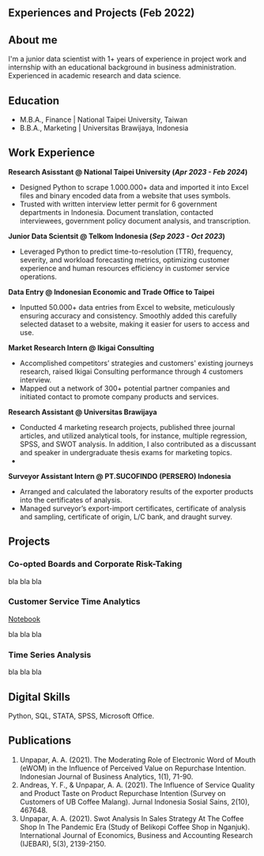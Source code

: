 ## Experiences and Projects (Feb 2022)

## About me
I'm a junior data scientist with 1+ years of experience in project work and internship with an educational background in business administration. Experienced in academic research and
data science.

## Education
- M.B.A., Finance | National Taipei University, Taiwan
- B.B.A., Marketing | Universitas Brawijaya, Indonesia

## Work Experience
**Research Asisstant @ National Taipei University (_Apr 2023 - Feb 2024_)**
- Designed Python to scrape 1.000.000+ data and imported it into Excel files and binary encoded data from
a website that uses symbols.
- Trusted with written interview letter permit for 6 government departments in Indonesia. Document
translation, contacted interviewees, government policy document analysis, and transcription.

**Junior Data Scientsit @ Telkom Indonesia (_Sep 2023 - Oct 2023_)**
- Leveraged Python to predict time-to-resolution (TTR), frequency, severity, and workload forecasting
metrics, optimizing customer experience and human resources efficiency in customer service operations.

**Data Entry @ Indonesian Economic and Trade Office to Taipei**
- Inputted 50.000+ data entries from Excel to website, meticulously ensuring accuracy and consistency.
Smoothly added this carefully selected dataset to a website, making it easier for users to access and use.
  
**Market Research Intern @ Ikigai Consulting**
- Accomplished competitors’ strategies and customers' existing journeys research, raised Ikigai Consulting
performance through 4 customers interview.
- Mapped out a network of 300+ potential partner companies and initiated contact to promote company
products and services.

**Research Assistant @ Universitas Brawijaya**
- Conducted 4 marketing research projects, published three journal articles, and utilized analytical tools, for instance, multiple regression, SPSS, and SWOT analysis. In addition, I also contributed as a discussant and speaker in undergraduate thesis exams for marketing topics.
- 
**Surveyor Assistant Intern @ PT.SUCOFINDO (PERSERO) Indonesia**
- Arranged and calculated the laboratory results of the exporter products into the certificates of analysis.
- Managed surveyor’s export-import certificates, certificate of analysis and sampling, certificate of origin, L/C bank, and draught survey.
  
## Projects
### Co-opted Boards and Corporate Risk-Taking

bla bla bla

### Customer Service Time Analytics
[Notebook](https://colab.research.google.com/drive/1zKrhto0OM6V56agUULaT05reMobv4PNe)

bla bla bla

### Time Series Analysis

bla bla bla

## Digital Skills
Python, SQL, STATA, SPSS, Microsoft Office.

## Publications
1. Unpapar, A. A. (2021). The Moderating Role of Electronic Word of Mouth (eWOM) in the Influence of Perceived Value on Repurchase Intention. Indonesian Journal of Business Analytics, 1(1), 71-90.
2. Andreas, Y. F., & Unpapar, A. A. (2021). The Influence of Service Quality and Product Taste on Product Repurchase Intention (Survey on Customers of UB Coffee Malang). Jurnal Indonesia Sosial Sains, 2(10), 467648.
3. Unpapar, A. A. (2021). Swot Analysis In Sales Strategy At The Coffee Shop In The Pandemic Era (Study of Belikopi Coffee Shop in Nganjuk). International Journal of Economics, Business and Accounting Research (IJEBAR), 5(3), 2139-2150.
